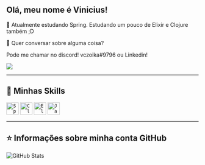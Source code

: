 ## Olá, meu nome é <strong>Vinicius!</strong>

🔭 Atualmente estudando Spring. Estudando um pouco de Elixir e Clojure também ;D

💬 Quer conversar sobre alguma coisa? 

Pode me chamar no discord!   vczoika#9796  ou Linkedin! 
<p align="left">  
  <a href="https://www.linkedin.com/in/vini-sales/" alt="Linkedin">
  <img src="https://img.shields.io/badge/-Linkedin-0e76a8?style=flat-square&logo=Linkedin&logoColor=white&link=" />
  </a>
</p>  

----

## 🚀 Minhas Skills


<code><img height="32" src="https://i.imgur.com/wRwJOE9.png" alt="Spring"/></code>
<code><img height="32" src="https://i.imgur.com/ZkZfTJ6.png" alt="Clojure"/></code>
<code><img height="32" src="https://i.imgur.com/eqRBoY7.png" alt="Elixir"/></code>
<code><img height="32" src="https://i.imgur.com/RRTafHw.png" alt="Java"/></code>

---

## ⭐ Informações sobre minha conta GitHub
![GitHub Stats](https://github-readme-stats.vercel.app/api?username=pmarcelojr&show_icons=true)



